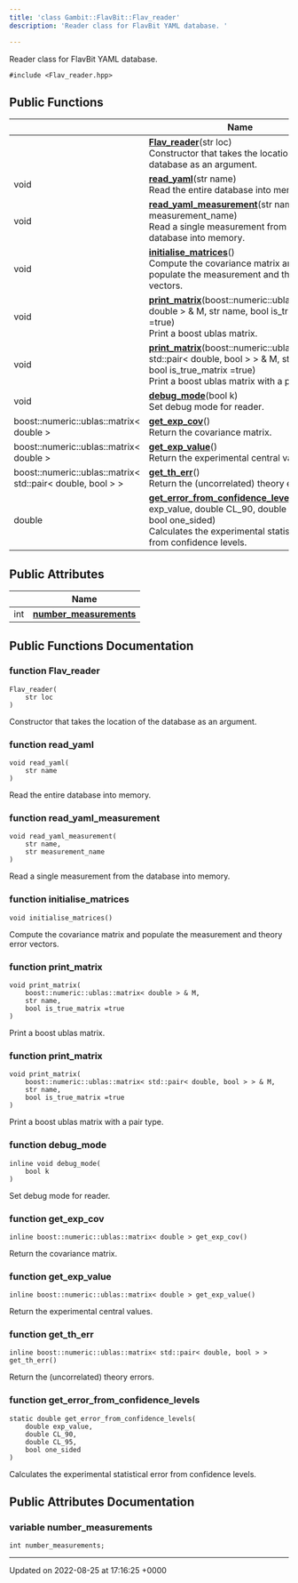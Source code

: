 ```yaml
---
title: 'class Gambit::FlavBit::Flav_reader'
description: 'Reader class for FlavBit YAML database. '

---
```









Reader class for FlavBit YAML database. 


`#include <Flav_reader.hpp>`

## Public Functions

|                | Name           |
| -------------- | -------------- |
| | **[Flav_reader](/documentation/code/classes/classgambit_1_1flavbit_1_1flav__reader/#function-flav-reader)**(str loc)<br>Constructor that takes the location of the database as an argument.  |
| void | **[read_yaml](/documentation/code/classes/classgambit_1_1flavbit_1_1flav__reader/#function-read-yaml)**(str name)<br>Read the entire database into memory.  |
| void | **[read_yaml_measurement](/documentation/code/classes/classgambit_1_1flavbit_1_1flav__reader/#function-read-yaml-measurement)**(str name, str measurement_name)<br>Read a single measurement from the database into memory.  |
| void | **[initialise_matrices](/documentation/code/classes/classgambit_1_1flavbit_1_1flav__reader/#function-initialise-matrices)**()<br>Compute the covariance matrix and populate the measurement and theory error vectors.  |
| void | **[print_matrix](/documentation/code/classes/classgambit_1_1flavbit_1_1flav__reader/#function-print-matrix)**(boost::numeric::ublas::matrix< double > & M, str name, bool is_true_matrix =true)<br>Print a boost ublas matrix.  |
| void | **[print_matrix](/documentation/code/classes/classgambit_1_1flavbit_1_1flav__reader/#function-print-matrix)**(boost::numeric::ublas::matrix< std::pair< double, bool > > & M, str name, bool is_true_matrix =true)<br>Print a boost ublas matrix with a pair type.  |
| void | **[debug_mode](/documentation/code/classes/classgambit_1_1flavbit_1_1flav__reader/#function-debug-mode)**(bool k)<br>Set debug mode for reader.  |
| boost::numeric::ublas::matrix< double > | **[get_exp_cov](/documentation/code/classes/classgambit_1_1flavbit_1_1flav__reader/#function-get-exp-cov)**()<br>Return the covariance matrix.  |
| boost::numeric::ublas::matrix< double > | **[get_exp_value](/documentation/code/classes/classgambit_1_1flavbit_1_1flav__reader/#function-get-exp-value)**()<br>Return the experimental central values.  |
| boost::numeric::ublas::matrix< std::pair< double, bool > > | **[get_th_err](/documentation/code/classes/classgambit_1_1flavbit_1_1flav__reader/#function-get-th-err)**()<br>Return the (uncorrelated) theory errors.  |
| double | **[get_error_from_confidence_levels](/documentation/code/classes/classgambit_1_1flavbit_1_1flav__reader/#function-get-error-from-confidence-levels)**(double exp_value, double CL_90, double CL_95, bool one_sided)<br>Calculates the experimental statistical error from confidence levels.  |

## Public Attributes

|                | Name           |
| -------------- | -------------- |
| int | **[number_measurements](/documentation/code/classes/classgambit_1_1flavbit_1_1flav__reader/#variable-number-measurements)**  |

## Public Functions Documentation

### function Flav_reader

```
Flav_reader(
    str loc
)
```

Constructor that takes the location of the database as an argument. 

### function read_yaml

```
void read_yaml(
    str name
)
```

Read the entire database into memory. 

### function read_yaml_measurement

```
void read_yaml_measurement(
    str name,
    str measurement_name
)
```

Read a single measurement from the database into memory. 

### function initialise_matrices

```
void initialise_matrices()
```

Compute the covariance matrix and populate the measurement and theory error vectors. 

### function print_matrix

```
void print_matrix(
    boost::numeric::ublas::matrix< double > & M,
    str name,
    bool is_true_matrix =true
)
```

Print a boost ublas matrix. 

### function print_matrix

```
void print_matrix(
    boost::numeric::ublas::matrix< std::pair< double, bool > > & M,
    str name,
    bool is_true_matrix =true
)
```

Print a boost ublas matrix with a pair type. 

### function debug_mode

```
inline void debug_mode(
    bool k
)
```

Set debug mode for reader. 

### function get_exp_cov

```
inline boost::numeric::ublas::matrix< double > get_exp_cov()
```

Return the covariance matrix. 

### function get_exp_value

```
inline boost::numeric::ublas::matrix< double > get_exp_value()
```

Return the experimental central values. 

### function get_th_err

```
inline boost::numeric::ublas::matrix< std::pair< double, bool > > get_th_err()
```

Return the (uncorrelated) theory errors. 

### function get_error_from_confidence_levels

```
static double get_error_from_confidence_levels(
    double exp_value,
    double CL_90,
    double CL_95,
    bool one_sided
)
```

Calculates the experimental statistical error from confidence levels. 

## Public Attributes Documentation

### variable number_measurements

```
int number_measurements;
```


-------------------------------

Updated on 2022-08-25 at 17:16:25 +0000
